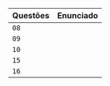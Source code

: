 | Questões  | Enunciado |
| ------------- | ------------- |
| `08`  |   |
| `09`  |   |
| `10`  |   |
| `15`  |   |
| `16`  |   |
